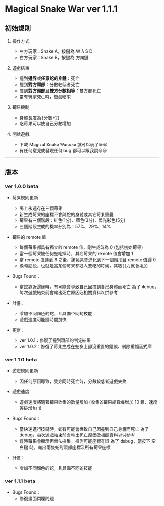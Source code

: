 # Magical Snake War ver 1.1.1

## 初始規則

1.  操作方式
    * 左方玩家：Snake A，按鍵為 W A S D
    * 右方玩家：Snake B，按鍵為 方向鍵

2.  遊戲結束
    * 撞到**邊界**或**任意蛇的身體**：死亡
    * 撞到**對方頭部**：分數較低者死亡
    * 撞到**對方頭部**且**雙方分數相等**：雙方都死亡
    * 當有玩家死亡時，遊戲結束

3.  莓果機制
    * 身體長度為 [分數+2]
    * 吃莓果可以使自己分數增加

4.  開始遊戲
    * 下載 Magical Snake War.exe 就可以玩了😆😆
    * 有任何意見或發現任何 bug 都可以跟我說😃😃

---

## 版本

### ver 1.0.0 beta

* 莓果規則更新
    * 場上永遠存在三顆莓果
    * 新生成莓果的座標不會與蛇的身體或其它莓果重疊
    * 莓果有三個階段：紅色(1分)、藍色(3分)、閃光彩色(5分)
    * 三個階段生成的機率分別為：57%、29%、14%
    
* 莓果的 remote 值
    * 每個莓果都具有獨立的 remote 值，剛生成時為 0 (包括初始莓果)
    * 當一個莓果被任何蛇吃掉時，其它莓果的 remote 值會增加 1
    * 當 remote 值達到 6 之後，該莓果會進化到下一個階段且 remote 值歸 0
    * 換句話說，也就是當某個莓果都沒人要吃的時候，其吸引力就會增加
    
* Bugs Found：
    * 當蛇靠近邊緣時，有可能會導致自己因撞到自己身體而死亡
    為了 debug，每次遊戲結束前會輸出死亡原因及相關資料以供參考

* 計畫：
    * 增加不同顏色的蛇，且具備不同的技能
    * 遊戲速度可能隨時間加快

* 更新：
    * ver 1.0.1：修復了撞到頭部的判定結果
    * ver 1.0.2：修復了莓果生成在蛇身上卻沒重置的錯誤、刪除重複函式庫

### ver 1.1.0 beta

* 遊戲規則更新
    * 因任何原因導致，雙方同時死亡時，分數較低者遊戲失敗

* 遊戲速度
    * 遊戲速度將隨著莓果收集的數量增加
    (收集的莓果總數每增加 10 顆，速度等級增加 1)

* Bugs Found：
    * 當快速進行按鍵時，蛇有可能會導致自己因撞到自己身體而死亡
    為了 debug，每次遊戲結束前會輸出死亡原因及相關資料以供參考
    * 有時莓果會顯示但無法採集，推測可能座標有誤
    為了 debug，當按下 空白鍵 時，輸出兩隻蛇的頭部座標及所有莓果座標

* 計畫：
    * 增加不同顏色的蛇，且具備不同的技能

### ver 1.1.1 beta

* Bugs Found：
    * 修復畫面閃爍問題
